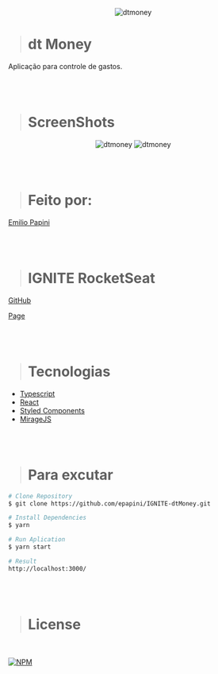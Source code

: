 <p align="center">
   <img src="https://github.com/epapini/IGNITE-dtMoney/blob/main/topo.JPG" alt="dtmoney"/>
</p>

> # dt Money 
<p>
Aplicação para controle de gastos.
</p>

<br><br>

> # ScreenShots
<div align="center" width="50%">
     <img src="https://github.com/epapini/IGNITE-dtMoney/blob/main/sc1.png" alt="dtmoney"/>
      <img src="https://github.com/epapini/IGNITE-dtMoney/blob/main/sc2.png" alt="dtmoney"/>
  </sub>
</div>
   
   <br><br>
   
> # Feito por:

  <a href="https://github.com/epapini">Emilio Papini</a>

<br><br>

> # IGNITE RocketSeat
[GitHub](https://github.com/Rocketseat)
<br>

[Page](https://rocketseat.com.br/)


<br><br>

> # Tecnologias

- [Typescript](https://www.typescriptlang.org/)
- [React](https://reactjs.org/)
- [Styled Components](https://styled-components.com/)
- [MirageJS](https://miragejs.com/)


<br><br>

> # Para excutar

```bash
# Clone Repository
$ git clone https://github.com/epapini/IGNITE-dtMoney.git
```

```bash
# Install Dependencies
$ yarn
```

```bash
# Run Aplication
$ yarn start
```

```bash
# Result
http://localhost:3000/
```

<br><br>

> # License

<br>

[![NPM](https://img.shields.io/apm/l/react)](https://github.com/epapini/IGNITE-dtMoney/blob/main/LICENSE)
